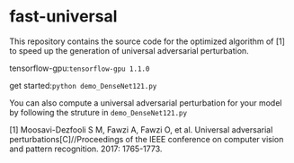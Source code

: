 # fast-universal

This repository contains the source code for the optimized algorithm of [1] to speed up the generation of universal adversarial perturbation.

tensorflow-gpu:`tensorflow-gpu 1.1.0`

get started:`python demo_DenseNet121.py`

You can also compute a universal adversarial perturbation for your model by following the struture in `demo_DenseNet121.py`

[1] Moosavi-Dezfooli S M, Fawzi A, Fawzi O, et al. Universal adversarial perturbations[C]//Proceedings of the IEEE conference on computer vision and pattern recognition. 2017: 1765-1773.
